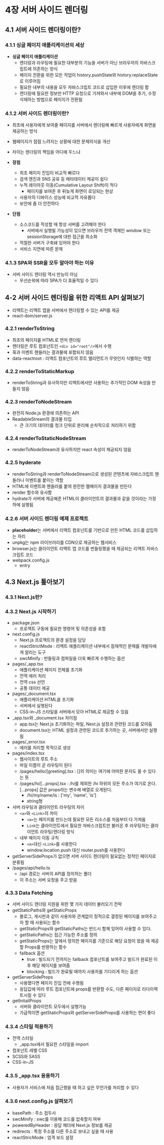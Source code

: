 # 4장 서버 사이드 렌더링

## 4.1 서버 사이드 렌더링이란?

### 4.1.1 싱글 페이지 애플리케이션의 세상

- **싱글 페이지 애플리케이션**
  - 렌더링과 라우팅에 필요한 대부분의 기능을 서버가 아닌 브라우저의 자바스크립트에 의존하는 방식
  - 페이지 전환을 위한 모든 작업이 history.pushState와 history.replaceState로 이루어짐
  - 필요한 <body/> 내부의 내용을 모두 자바스크립트 코드로 삽입한 이후에 렌더링 함
  - 렌더링에 필요한 정보만 HTTP 요청으로 가져와서 <body/> 내부에 DOM을 추가, 수정 삭제하는 방법으로 페이지가 전환됨

### 4.1.2 서버 사이드 렌더링이란?

- 최초에 사용자에게 보여줄 페이지를 서버에서 렌더링해 빠르게 사용자에게 화면을 제공하는 방식
- 웹페이지가 점점 느려지는 상황에 대한 문제의식을 개선
- 차이는 렌더링의 책임을 어디에 두느냐

- **장점**

  - 최초 페이지 진입이 비교적 빠르다
  - 검색 엔진과 SNS 공유 등 메타데이터 제공이 쉽다
  - 누적 레이아웃 이동(Cumulative Layout Shift)이 적다
    - 페이지를 보여준 후 뒤늦게 화면이 로딩되는 현상
  - 사용자의 디바이스 성능에 비교적 자유롭다
  - 보안에 좀 더 안전하다

- **단점**
  - 소스코드를 작성할 때 항상 서버를 고려해야 한다
    - 서버에서 실행될 가능성이 있으면 브라우저 전역 객체인 window 또는 sessionStorage에 대한 접근을 최소화
  - 적절한 서버가 구축돼 있어야 한다
  - 서비스 지연에 따른 문제

### 4.1.3 SPA와 SSR을 모두 알아야 하는 이유

- 서버 사이드 렌더링 역시 만능이 아님
  - 우선순위에 따라 SPA가 더 효율적일 수 있다

## 4-2 서버 사이드 렌더링을 위한 리액트 API 살펴보기

- 리액트는 리액트 앱을 서버에서 렌더링할 수 있는 API를 제공
- react-dom/server.js

### 4.2.1 renderToString

- 최초의 페이지를 HTML로 먼저 렌더링
- 렌더링은 루트 컴포넌트인 `<div id="root"/>`에서 수행
- 훅과 이벤트 핸들러는 결과물에 포함되지 않음
- data-reactroot : 리액트 컴포넌트의 루트 엘리먼트가 무엇인지 식별하는 역할

### 4.2.2 renderToStaticMarkup

- renderToString과 유사하지만 리액트에서만 사용하는 추가적인 DOM 속성을 만들지 않음

### 4.2.3 renderToNodeStream

- 완전히 Node.js 환경에 의존하는 API
- ReadableStream의 결과물 타입
  - 큰 크기의 데이터를 청크 단위로 분리해 순차적으로 처리하기 위함

### 4.2.4 renderToStaticNodeStream

- renderToNodeStream과 유사하지만 react 속성이 제공되지 않음

### 4.2.5 hyderate

- renderToString과 renderToNodeStream으로 생성된 콘텐츠에 자바스크립트 핸들러나 이벤트를 붙이는 역할
- HTML에 이벤트와 핸들러를 붙여 완전한 웹페이지 결과물을 만든다
- render 함수와 유사함
- hydrate가 서버에 제공해준 HTML이 클라이언트의 결과물과 같을 것이라는 가정하에 실행됨

### 4.2.6 서버 사이드 렌더링 예제 프로젝트

- **placeholder**는 서버에서 리액트 컴포넌트를 기반으로 만든 HTML 코드를 삽입하는 자리
- unpkg는 npm 라이브러리를 CDN으로 제공하는 웹서비스
- browser.js는 클라이언트 리액트 앱 코드를 번들링했을 때 제공되는 리액트 자바스크립트 코드
- webpack.config.js
  - entry

## 4.3 Next.js 톺아보기

### 4.3.1 Next.js란?

### 4.3.2 Next.js 시작하기

- package.json
  - 프로젝트 구동에 필요한 명령어 및 의존성을 포함
- next.config.js
  - Next.js 프로젝트의 환경 설정을 담당
  - reactStrictMode : 리액트 애플리케이션 내부에서 잠재적인 문제를 개발자에게 알리는 도구
  - swcMinify : 번들링과 컴파일을 더욱 빠르게 수행하는 옵션
- pages/\_app.tsx
  - 애플리케이션 페이지 전체를 초기화
  - 전역 에러 처리
  - 전역 css 선언
  - 공통 데이터 제공
- pages/\_document.tsx
  - 애플리케이션 HTML을 초기화
  - 서버에서 실행된다
  - CSS-in-JS 스타일을 서버에서 모아 HTML로 제공할 수 있음
- \_app.tsx와 \_document.tsx 차이점
  - app.tsx는 Next.js 초기화하는 파일, Next.js 설정과 관련된 코드를 모아둠
  - document.tsx는 HTML 설정과 관련된 코드르 추가하는 곳, 서버에서만 실행됨
- pages/\_error.tsx
  - 에러를 처리할 목적으로 생성
- pages/index.tsx
  - 웹사이트의 루트 주소
  - 파일 이름이 곧 라우팅이 된다
  - /pages/hello/[greeting].tsx : []의 의미는 여기에 어떠한 문자도 올 수 있다는 뜻
  - /pages/hi/[...props].tsx : /hi를 제외한 /hi 하위의 모든 주소가 여기로 온다. [...props] 값은 props라는 변수에 배열로 오게된다.
    - /hi/my/name/is : ['my', 'name', 'is']
    - string형
- 서버 라우팅과 클라이언트 라우팅의 차이
  - `<a>`와 `<Link>`의 차이
    - `<a>`는 페이지를 만드는데 필요한 모든 리소스를 처음부터 다 가져옴
    - `Link`는 클라이언트에서 필요한 자바스크립트만 불러온 후 라우팅하는 클라이언트 라우팅/렌더링 방식
  - 내부 페이지 이동 규칙
    - `<a>`대신 `<Link>`를 사용한다
    - window.location.push 대신 router.push를 사용한다
- getServerSideProps가 없으면 서버 사이드 렌더링이 필요없는 정적인 페이지로 분류됨
- /pages/api/hello.ts
  - /api 경로는 서버의 API를 정의하는 폴더
  - 이 주소는 서버 요청을 주고 받음

### 4.3.3 Data Fetching

- 서버 사이드 렌더링 지원을 위한 몇 가지 데이터 불러오기 전략
- getStaticPaths와 getStaticProps
  - 블로그, 게시판과 같이 사용자와 관계없이 정적으로 결정된 페이지를 보여주고자 할 때 사용되는 함수
  - getStaticProps와 getStaticPaths는 반드시 함께 있어야 사용할 수 있다.
  - getStaticPaths는 접근 가능한 주소를 정의
  - getStaticProps는 앞에서 정의한 페이지를 기준으로 해당 요청이 왔을 때 제공할 Props를 반환하는 함수
  - fallback 옵션
    - true : 빌드되기 전까지는 fallback 컴포넌트를 보여주고 빌드가 완료된 이후 해당 페이지를 보여줌
    - blocking : 빌드가 완료될 때까지 사용자를 기다리게 하는 옵션
- getServerSideProps
  - 사용했다면 페이지 진입 전에 수행됨
  - 응답값에 따라 루트 컴포넌트에 props를 반환할 수도, 다른 페이지로 리다이렉트시킬 수 있다
- getInitailProps
  - 서버와 클라이언트 모두에서 실행가능
  - 가급적이면 getStaticProps와 getServerSideProps를 사용하는 편이 좋다

### 4.3.4 스타일 적용하기

- 전역 스타일
  - \_app.tsx에서 필요한 스타일을 import
- 컴포넌트 레벨 CSS
- SCSS와 SASS
- CSS-in-JS

### 4.3.5 \_app.tsx 응용하기

- 사용자가 서비스에 처음 접근했을 때 하고 싶은 무언가를 처리할 수 있다

### 4.3.6 next.config.js 살펴보기

- basePath : 주소 접두사
- swcMinify : swc를 이용해 코드를 압축할지 여부
- poweredByHeader : 응답 헤더에 Next.js 정보를 제공
- redirects : 특정 주소를 다른 주소로 보내고 싶을 때 사용
- reactStricMode : 엄격 보드 설정

